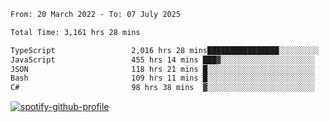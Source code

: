<!--START_SECTION:waka-->

```txt
From: 20 March 2022 - To: 07 July 2025

Total Time: 3,161 hrs 28 mins

TypeScript                 2,016 hrs 28 mins████████████████░░░░░░░░░   63.78 %
JavaScript                 455 hrs 14 mins ███▓░░░░░░░░░░░░░░░░░░░░░   14.40 %
JSON                       118 hrs 21 mins █░░░░░░░░░░░░░░░░░░░░░░░░   03.74 %
Bash                       109 hrs 11 mins █░░░░░░░░░░░░░░░░░░░░░░░░   03.45 %
C#                         98 hrs 38 mins  ▓░░░░░░░░░░░░░░░░░░░░░░░░   03.12 %
```

<!--END_SECTION:waka-->
[![spotify-github-profile](https://spotify-github-profile.vercel.app/api/view?uid=c00zprrvy9xiloa9qnco3hmng&cover_image=true&theme=novatorem&show_offline=false&background_color=121212&bar_color=53b14f&bar_color_cover=false)](https://spotify-github-profile.vercel.app/api/view?uid=c00zprrvy9xiloa9qnco3hmng&redirect=true)



